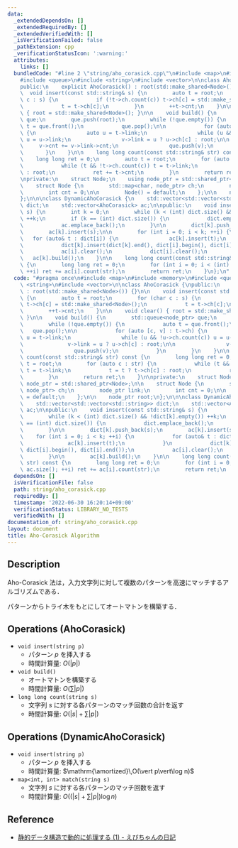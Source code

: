 ```yaml
---
data:
  _extendedDependsOn: []
  _extendedRequiredBy: []
  _extendedVerifiedWith: []
  _isVerificationFailed: false
  _pathExtension: cpp
  _verificationStatusIcon: ':warning:'
  attributes:
    links: []
  bundledCode: "#line 2 \"string/aho_corasick.cpp\"\n#include <map>\n#include <memory>\n\
    #include <queue>\n#include <string>\n#include <vector>\n\nclass AhoCorasick {\n\
    public:\n    explicit AhoCorasick() : root(std::make_shared<Node>()) {}\n\n  \
    \  void insert(const std::string& s) {\n        auto t = root;\n        for (char\
    \ c : s) {\n            if (!t->ch.count(c)) t->ch[c] = std::make_shared<Node>();\n\
    \            t = t->ch[c];\n        }\n        ++t->cnt;\n    }\n\n    void clear()\
    \ { root = std::make_shared<Node>(); }\n\n    void build() {\n        std::queue<node_ptr>\
    \ que;\n        que.push(root);\n        while (!que.empty()) {\n            auto\
    \ t = que.front();\n            que.pop();\n\n            for (auto [c, v] : t->ch)\
    \ {\n                auto u = t->link;\n                while (u && !u->ch.count(c))\
    \ u = u->link;\n                v->link = u ? u->ch[c] : root;\n\n           \
    \     v->cnt += v->link->cnt;\n                que.push(v);\n            }\n \
    \       }\n    }\n\n    long long count(const std::string& str) const {\n    \
    \    long long ret = 0;\n        auto t = root;\n        for (auto c : str) {\n\
    \            while (t && !t->ch.count(c)) t = t->link;\n            t = t ? t->ch[c]\
    \ : root;\n            ret += t->cnt;\n        }\n        return ret;\n    }\n\
    \nprivate:\n    struct Node;\n    using node_ptr = std::shared_ptr<Node>;\n\n\
    \    struct Node {\n        std::map<char, node_ptr> ch;\n        node_ptr link;\n\
    \        int cnt = 0;\n\n        Node() = default;\n    };\n\n    node_ptr root;\n\
    };\n\n\nclass DynamicAhoCorasick {\n    std::vector<std::vector<std::string>>\
    \ dict;\n    std::vector<AhoCorasick> ac;\n\npublic:\n    void insert(const std::string&\
    \ s) {\n        int k = 0;\n        while (k < (int) dict.size() && !dict[k].empty())\
    \ ++k;\n        if (k == (int) dict.size()) {\n            dict.emplace_back();\n\
    \            ac.emplace_back();\n        }\n\n        dict[k].push_back(s);\n\
    \        ac[k].insert(s);\n\n        for (int i = 0; i < k; ++i) {\n         \
    \   for (auto& t : dict[i]) {\n                ac[k].insert(t);\n            }\n\
    \            dict[k].insert(dict[k].end(), dict[i].begin(), dict[i].end());\n\
    \            ac[i].clear();\n            dict[i].clear();\n        }\n\n     \
    \   ac[k].build();\n    }\n\n    long long count(const std::string& str) const\
    \ {\n        long long ret = 0;\n        for (int i = 0; i < (int) ac.size();\
    \ ++i) ret += ac[i].count(str);\n        return ret;\n    }\n};\n"
  code: "#pragma once\n#include <map>\n#include <memory>\n#include <queue>\n#include\
    \ <string>\n#include <vector>\n\nclass AhoCorasick {\npublic:\n    explicit AhoCorasick()\
    \ : root(std::make_shared<Node>()) {}\n\n    void insert(const std::string& s)\
    \ {\n        auto t = root;\n        for (char c : s) {\n            if (!t->ch.count(c))\
    \ t->ch[c] = std::make_shared<Node>();\n            t = t->ch[c];\n        }\n\
    \        ++t->cnt;\n    }\n\n    void clear() { root = std::make_shared<Node>();\
    \ }\n\n    void build() {\n        std::queue<node_ptr> que;\n        que.push(root);\n\
    \        while (!que.empty()) {\n            auto t = que.front();\n         \
    \   que.pop();\n\n            for (auto [c, v] : t->ch) {\n                auto\
    \ u = t->link;\n                while (u && !u->ch.count(c)) u = u->link;\n  \
    \              v->link = u ? u->ch[c] : root;\n\n                v->cnt += v->link->cnt;\n\
    \                que.push(v);\n            }\n        }\n    }\n\n    long long\
    \ count(const std::string& str) const {\n        long long ret = 0;\n        auto\
    \ t = root;\n        for (auto c : str) {\n            while (t && !t->ch.count(c))\
    \ t = t->link;\n            t = t ? t->ch[c] : root;\n            ret += t->cnt;\n\
    \        }\n        return ret;\n    }\n\nprivate:\n    struct Node;\n    using\
    \ node_ptr = std::shared_ptr<Node>;\n\n    struct Node {\n        std::map<char,\
    \ node_ptr> ch;\n        node_ptr link;\n        int cnt = 0;\n\n        Node()\
    \ = default;\n    };\n\n    node_ptr root;\n};\n\n\nclass DynamicAhoCorasick {\n\
    \    std::vector<std::vector<std::string>> dict;\n    std::vector<AhoCorasick>\
    \ ac;\n\npublic:\n    void insert(const std::string& s) {\n        int k = 0;\n\
    \        while (k < (int) dict.size() && !dict[k].empty()) ++k;\n        if (k\
    \ == (int) dict.size()) {\n            dict.emplace_back();\n            ac.emplace_back();\n\
    \        }\n\n        dict[k].push_back(s);\n        ac[k].insert(s);\n\n    \
    \    for (int i = 0; i < k; ++i) {\n            for (auto& t : dict[i]) {\n  \
    \              ac[k].insert(t);\n            }\n            dict[k].insert(dict[k].end(),\
    \ dict[i].begin(), dict[i].end());\n            ac[i].clear();\n            dict[i].clear();\n\
    \        }\n\n        ac[k].build();\n    }\n\n    long long count(const std::string&\
    \ str) const {\n        long long ret = 0;\n        for (int i = 0; i < (int)\
    \ ac.size(); ++i) ret += ac[i].count(str);\n        return ret;\n    }\n};"
  dependsOn: []
  isVerificationFile: false
  path: string/aho_corasick.cpp
  requiredBy: []
  timestamp: '2022-06-30 16:20:14+09:00'
  verificationStatus: LIBRARY_NO_TESTS
  verifiedWith: []
documentation_of: string/aho_corasick.cpp
layout: document
title: Aho-Corasick Algorithm
---
```


## Description

Aho-Corasick 法は，入力文字列に対して複数のパターンを高速にマッチするアルゴリズムである．

パターンからトライ木をもとにしてオートマトンを構築する．

## Operations (AhoCorasick)

- `void insert(string p)`
    - パターン $p$ を挿入する
    - 時間計算量: $O(\vert p\vert)$
- `void build()`
    - オートマトンを構築する
    - 時間計算量: $O(\sum \vert p\vert)$
- `long long count(string s)`
    - 文字列 $s$ に対する各パターンのマッチ回数の合計を返す
    - 時間計算量: $O(\vert s\vert + \sum \vert p\vert)$

## Operations (DynamicAhoCorasick)

- `void insert(string p)`
    - パターン $p$ を挿入する
    - 時間計算量: $\mathrm{\amortized}\,O(\vert p\vert\log n)$
- `map<int, int> match(string s)`
    - 文字列 $s$ に対する各パターンのマッチ回数を返す
    - 時間計算量: $O((\vert s\vert + \sum \vert p\vert)\log n)$

## Reference

- [静的データ構造で動的に処理する (1) - えびちゃんの日記](https://rsk0315.hatenablog.com/entry/2019/06/19/124528)